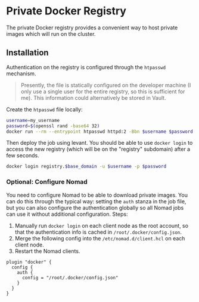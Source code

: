 # Private Docker Registry

The private Docker registry provides a convenient way to host private images which will run on the cluster.

## Installation

Authentication on the registry is configured through the `htpasswd` mechanism.

>  Presently, the file is statically configured on the developer machine (I only use a single user for the entire registry, so this is sufficient for me). This information could alternatively be stored in Vault.

Create the `htpasswd` file locally:

```bash
username=my_username
password=$(openssl rand -base64 32)
docker run --rm --entrypoint htpasswd httpd:2 -Bbn $username $password > htpasswd
```

Then deploy the job using levant. You should be able to use `docker login` to access the new registry (which will be on the "registry" subdomain) after a few seconds.

```bash
docker login registry.$base_domain -u $username -p $password
```

### Optional: Configure Nomad

You need to configure Nomad to be able to download private images. You can do this through the typical way: setting the `auth` stanza in the job file, but you can also configure the authentication globally so all Nomad jobs can use it without additional configuration. Steps:

1. Manually run `docker login` on each client node as the root account, so that the authentication info is cached in `/root/.docker/config.json`.
2. Merge the following config into the `/etc/nomad.d/client.hcl` on each client node.
3. Restart the Nomad clients.

```hcl
plugin "docker" {
  config {
    auth {
      config = "/root/.docker/config.json"
    }
  }
}
```

